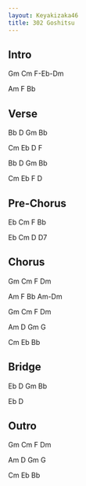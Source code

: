 ```yaml
---
layout: Keyakizaka46
title: 302 Goshitsu
---
```

## Intro
Gm Cm F-Eb-Dm

Am F Bb

## Verse
Bb D Gm Bb

Cm Eb D F

Bb D Gm Bb

Cm Eb F D

## Pre-Chorus
Eb Cm F Bb

Eb Cm D D7

## Chorus
Gm Cm F Dm

Am F Bb Am-Dm

Gm Cm F Dm

Am D Gm G

Cm Eb Bb

## Bridge 
Eb D Gm Bb

Eb D

## Outro
Gm Cm F Dm

Am D Gm G

Cm Eb Bb
